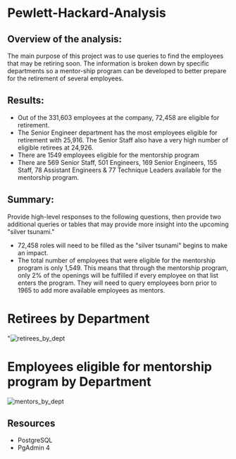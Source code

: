 # Pewlett-Hackard-Analysis

## Overview of the analysis:
  The main purpose of this project was to use queries to find the employees that may be retiring soon.  The information is broken down by specific departments so a mentor-ship program can be developed to better prepare for the retirement of several employees.  
## Results:
 - Out of the 331,603 employees at the company, 72,458 are eligible for retirement.
 - The Senior Engineer department has the most employees eligible for retirement with 25,916.   The Senior Staff also have a very high number of eligible retirees at 24,926.
 - There are 1549 employees eligible for the mentorship program
 - There are 569 Senior Staff, 501 Engineers, 169 Senior Engineers, 155 Staff, 78 Assistant Engineers & 77 Technique Leaders available for the mentorship program.  

## Summary:
  Provide high-level responses to the following questions, then provide two additional queries or tables that may provide more insight into the upcoming "silver tsunami."
 - 72,458  roles will need to be filled as the "silver tsunami" begins to make an impact.  
 - The total number of employees that were eligible for the mentorship program is only 1,549. This means that through the mentorship program, only 2% of the openings will be fulfilled if every employee on that list enters the program.   They will need to query employees born prior to 1965 to add more available employees as mentors.  

# Retirees by Department
"![retirees_by_dept](https://user-images.githubusercontent.com/116030873/207779554-aea943cc-c338-4aa4-8673-9c355f131346.png)

# Employees eligible for mentorship program by Department
![mentors_by_dept](https://user-images.githubusercontent.com/116030873/207779525-8e9ac5d3-8053-4e2c-b5dd-2310ef24ce7e.png)


## Resources
- PostgreSQL
- PgAdmin 4
